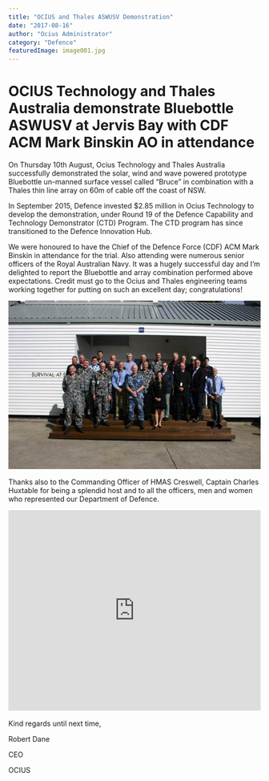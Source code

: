 ```yaml
---
title: "OCIUS and Thales ASWUSV Demonstration"
date: "2017-08-16"
author: "Ocius Administrator"
category: "Defence"
featuredImage: image001.jpg
---
```


# OCIUS Technology and Thales Australia demonstrate Bluebottle ASWUSV at Jervis Bay with CDF ACM Mark Binskin AO in attendance

On Thursday 10th August, Ocius Technology and Thales Australia successfully demonstrated the solar, wind and wave powered prototype Bluebottle un-manned surface vessel called “Bruce” in combination with a Thales thin line array on 60m of cable off the coast of NSW.

In September 2015, Defence invested $2.85 million in Ocius Technology to develop the demonstration, under Round 19 of the Defence Capability and Technology Demonstrator (CTD) Program.  The CTD program has since transitioned to the Defence Innovation Hub.

We were honoured to have the Chief of the Defence Force (CDF) ACM Mark Binskin in attendance for the trial. Also attending were numerous senior officers of the Royal Australian Navy. It was a hugely successful day and I’m delighted to report the Bluebottle and array combination performed above expectations. Credit must go to the Ocius and Thales engineering teams working together for putting on such an excellent day; congratulations!

![CDF centre front with Thursday’s group](./image001.jpg)

Thanks also to the Commanding Officer of HMAS Creswell, Captain Charles Huxtable for being a splendid host and to all the officers, men and women who represented our Department of Defence.

<iframe src="https://www.youtube.com/embed/tJVvp-Oxgcs?feature=oembed" allowfullscreen="" width="100%" height="400" frameborder="0"></iframe>

Kind regards until next time,

Robert Dane

CEO

OCIUS
